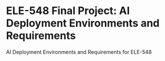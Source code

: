 # ELE-548 Final Project: AI Deployment Environments and Requirements

AI Deployment Environments and Requirements for ELE-548
